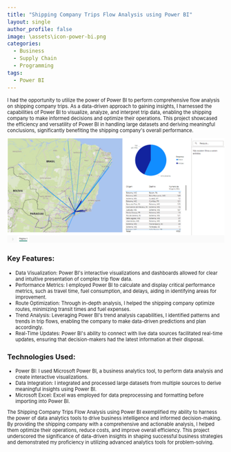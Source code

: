 ```yaml
---
title: "Shipping Company Trips Flow Analysis using Power BI"
layout: single
author_profile: false
image: \assets\icon-power-bi.png
categories:
  - Business
  - Supply Chain
  - Programming
tags:
  - Power BI
---
```


  <p style="font-size:0.8em">
    I had the opportunity to utilize the power of Power BI to perform comprehensive flow analysis on shipping company trips. As a data-driven approach to gaining insights, I harnessed the capabilities of Power BI to visualize, analyze, and interpret trip data, enabling the shipping company to make informed decisions and optimize their operations. This project showcased the efficiency and versatility of Power BI in handling large datasets and deriving meaningful conclusions, significantly benefiting the shipping company's overall performance.
  </p>
  <img src="\assets\powerbi-supplychain-analisis-1.png" alt="Power BI Analysis" class="image">
  <h3>Key Features:</h3>
  <ul style="font-size:0.8em">
    <li>Data Visualization: Power BI's interactive visualizations and dashboards allowed for clear and intuitive presentation of complex trip flow data.</li>
    <li>Performance Metrics: I employed Power BI to calculate and display critical performance metrics, such as travel time, fuel consumption, and delays, aiding in identifying areas for improvement.</li>
    <li>Route Optimization: Through in-depth analysis, I helped the shipping company optimize routes, minimizing transit times and fuel expenses.</li>
    <li>Trend Analysis: Leveraging Power BI's trend analysis capabilities, I identified patterns and trends in trip flows, enabling the company to make data-driven predictions and plan accordingly.</li>
    <li>Real-Time Updates: Power BI's ability to connect with live data sources facilitated real-time updates, ensuring that decision-makers had the latest information at their disposal.</li>
  </ul>
  <h3>Technologies Used:</h3>
  <ul style="font-size:0.8em">
    <li>Power BI: I used Microsoft Power BI, a business analytics tool, to perform data analysis and create interactive visualizations.</li>
    <li>Data Integration: I integrated and processed large datasets from multiple sources to derive meaningful insights using Power BI.</li>
    <li>Microsoft Excel: Excel was employed for data preprocessing and formatting before importing into Power BI.</li>
  </ul>
  <p style="font-size:0.8em">
    The Shipping Company Trips Flow Analysis using Power BI exemplified my ability to harness the power of data analytics tools to drive business intelligence and informed decision-making. By providing the shipping company with a comprehensive and actionable analysis, I helped them optimize their operations, reduce costs, and improve overall efficiency. This project underscored the significance of data-driven insights in shaping successful business strategies and demonstrated my proficiency in utilizing advanced analytics tools for problem-solving.
  </p>